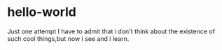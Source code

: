 # hello-world
Just one attempt
I have to admit that i don't think about the existence of such cool things,but now i see and i learn.
